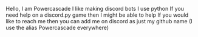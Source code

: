 Hello, I am Powercascade
I like making discord bots
I use python
If you need help on a discord.py game then I might be able to help
If you would like to reach me then you can add me on discord as just my github name (I use the alias Powercascade everywhere)
